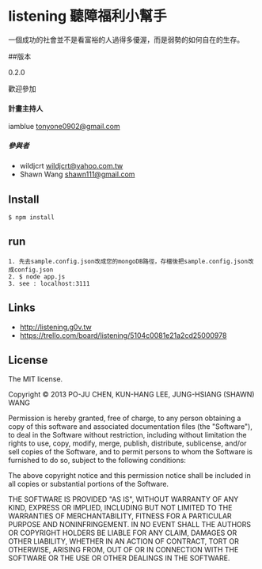 # listening 聽障福利小幫手

一個成功的社會並不是看富裕的人過得多優渥，而是弱勢的如何自在的生存。

##版本

0.2.0

歡迎參加

#### 計畫主持人
iamblue <tonyone0902@gmail.com>

##### 參與者
* wildjcrt <wildjcrt@yahoo.com.tw>
* Shawn Wang <shawn111@gmail.com>

## Install

    $ npm install

## run
	
	1. 先去sample.config.json改成您的mongoDB路徑，存檔後把sample.config.json改成config.json
    2. $ node app.js
    3. see : localhost:3111

## Links

* http://listening.g0v.tw
* https://trello.com/board/listening/5104c0081e21a2cd25000978

## License

The MIT license.

Copyright &copy; 2013 PO-JU CHEN, KUN-HANG LEE, JUNG-HSIANG (SHAWN) WANG

Permission is hereby granted, free of charge, to any person obtaining a copy of
this software and associated documentation files (the "Software"), to deal in
the Software without restriction, including without limitation the rights to
use, copy, modify, merge, publish, distribute, sublicense, and/or sell copies
of the Software, and to permit persons to whom the Software is furnished to do
so, subject to the following conditions:

The above copyright notice and this permission notice shall be included in all
copies or substantial portions of the Software.

THE SOFTWARE IS PROVIDED "AS IS", WITHOUT WARRANTY OF ANY KIND, EXPRESS OR
IMPLIED, INCLUDING BUT NOT LIMITED TO THE WARRANTIES OF MERCHANTABILITY,
FITNESS FOR A PARTICULAR PURPOSE AND NONINFRINGEMENT. IN NO EVENT SHALL THE
AUTHORS OR COPYRIGHT HOLDERS BE LIABLE FOR ANY CLAIM, DAMAGES OR OTHER
LIABILITY, WHETHER IN AN ACTION OF CONTRACT, TORT OR OTHERWISE, ARISING FROM,
OUT OF OR IN CONNECTION WITH THE SOFTWARE OR THE USE OR OTHER DEALINGS IN THE
SOFTWARE.